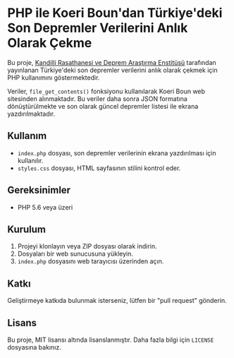 # PHP ile Koeri Boun'dan Türkiye'deki Son Depremler Verilerini Anlık Olarak Çekme

Bu proje, [Kandilli Rasathanesi ve Deprem Araştırma Enstitüsü](http://www.koeri.boun.edu.tr/) tarafından yayınlanan Türkiye'deki son depremler verilerini anlık olarak çekmek için PHP kullanımını göstermektedir. 

Veriler, `file_get_contents()` fonksiyonu kullanılarak Koeri Boun web sitesinden alınmaktadır. Bu veriler daha sonra JSON formatına dönüştürülmekte ve son olarak güncel depremler listesi ile ekrana yazdırılmaktadır.

## Kullanım

- `index.php` dosyası, son depremler verilerinin ekrana yazdırılması için kullanılır.
- `styles.css` dosyası, HTML sayfasının stilini kontrol eder.

## Gereksinimler

- PHP 5.6 veya üzeri

## Kurulum

1. Projeyi klonlayın veya ZIP dosyası olarak indirin.
2. Dosyaları bir web sunucusuna yükleyin.
3. `index.php` dosyasını web tarayıcısı üzerinden açın.

## Katkı

Geliştirmeye katkıda bulunmak isterseniz, lütfen bir "pull request" gönderin.

## Lisans

Bu proje, MIT lisansı altında lisanslanmıştır. Daha fazla bilgi için `LICENSE` dosyasına bakınız.
